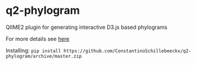 # q2-phylogram
QIIME2 plugin for generating interactive D3.js based phylograms

For more details see [here](https://github.com/ConstantinoSchillebeeckx/phylogram_d3)

Installing: ```pip install https://github.com/ConstantinoSchillebeeckx/q2-phylogram/archive/master.zip```
